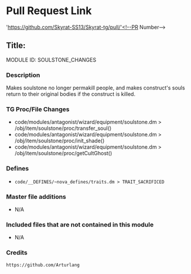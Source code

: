 # Pull Request Link

'https://github.com/Skyrat-SS13/Skyrat-tg/pull/'<!--PR Number-->

## Title: <!--Title of your addition-->

MODULE ID: SOULSTONE_CHANGES<!-- uppercase, underscore_connected name of your module, that you use to mark files-->

### Description

Makes soulstone no longer permakill people, and makes construct's souls return to their original bodies if the construct is killed.

<!-- Here, try to describe what your PR does, what features it provides and any other directly useful information -->

### TG Proc/File Changes

- code/modules/antagonist/wizard/equipment/soulstone.dm > /obj/item/soulstone/proc/transfer_soul()
- code/modules/antagonist/wizard/equipment/soulstone.dm > /obj/item/soulstone/proc/init_shade()
- code/modules/antagonist/wizard/equipment/soulstone.dm > /obj/item/soulstone/proc/getCultGhost()

<!-- If you had to edit, or append to any core procs in the process of making this PR, list them here. APPEND: Also, please include any files that you've changed. .DM files that is. -->

### Defines

- `code/__DEFINES/~nova_defines/traits.dm > TRAIT_SACRIFICED`
<!-- If you needed to add any defines, mention the files you added those defines in -->

### Master file additions

- N/A
<!-- Any master file changes you've made to existing master files or if you've added a new master file. Please mark either as #NEW or #CHANGE -->

### Included files that are not contained in this module

- N/A
<!-- Likewise, be it a non-modular file or a modular one that's not contained within the folder belonging to this specific module, it should be mentioned here -->

### Credits

`https://github.com/Arturlang`

<!-- Here go the credits to you, dear coder, and in case of collaborative work or ports, credits to the original source of the code -->

